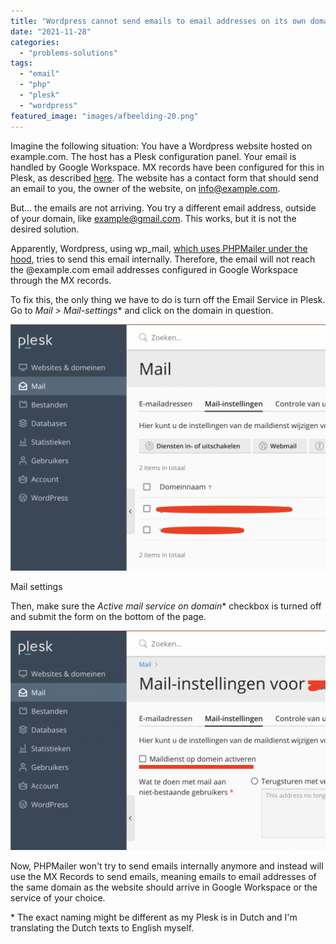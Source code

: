```yaml
---
title: "Wordpress cannot send emails to email addresses on its own domain"
date: "2021-11-28"
categories: 
  - "problems-solutions"
tags: 
  - "email"
  - "php"
  - "plesk"
  - "wordpress"
featured_image: "images/afbeelding-20.png"
---
```


Imagine the following situation: You have a Wordpress website hosted on example.com. The host has a Plesk configuration panel. Your email is handled by Google Workspace. MX records have been configured for this in Plesk, as described [here](https://support.google.com/a/answer/9174449?hl=en&ref_topic=4446024). The website has a contact form that should send an email to you, the owner of the website, on info@example.com.

But... the emails are not arriving. You try a different email address, outside of your domain, like example@gmail.com. This works, but it is not the desired solution.

Apparently, Wordpress, using wp\_mail, [which uses PHPMailer under the hood](https://developer.wordpress.org/reference/functions/wp_mail/), tries to send this email internally. Therefore, the email will not reach the @example.com email addresses configured in Google Workspace through the MX records.

To fix this, the only thing we have to do is turn off the Email Service in Plesk. Go to _Mail > Mail-settings_\* and click on the domain in question.

![](images/afbeelding-18-1024x802.png)

Mail settings

Then, make sure the _Active mail service on domain_\* checkbox is turned off and submit the form on the bottom of the page.

![](images/afbeelding-20-1024x712.png)

Now, PHPMailer won't try to send emails internally anymore and instead will use the MX Records to send emails, meaning emails to email addresses of the same domain as the website should arrive in Google Workspace or the service of your choice.

\* The exact naming might be different as my Plesk is in Dutch and I'm translating the Dutch texts to English myself.
